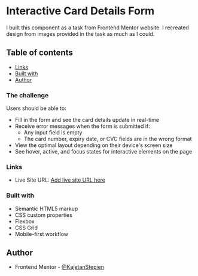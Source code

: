 # Interactive Card Details Form

I built this component as a task from Frontend Mentor website. I recreated design from images provided in the task as much as I could.

## Table of contents

  - [Links](#links)
  - [Built with](#built-with)
- [Author](#author)

### The challenge

Users should be able to:

- Fill in the form and see the card details update in real-time
- Receive error messages when the form is submitted if:
  - Any input field is empty
  - The card number, expiry date, or CVC fields are in the wrong format
- View the optimal layout depending on their device's screen size
- See hover, active, and focus states for interactive elements on the page

### Links

- Live Site URL: [Add live site URL here](https://benevolent-kangaroo-1c7d13.netlify.app/)

### Built with

- Semantic HTML5 markup
- CSS custom properties
- Flexbox
- CSS Grid
- Mobile-first workflow

## Author

- Frontend Mentor - [@KajetanStepien](https://www.frontendmentor.io/profile/KajetanStepien)
